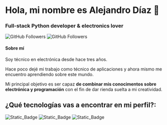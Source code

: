 # Hola, mi nombre es Alejandro Díaz 👋
### Full-stack Python developer & electronics lover

![GitHub Followers](https://img.shields.io/github/followers/alexdevrep?style=social)
![GitHub Followers](https://img.shields.io/github/stars/alexdevrep?style=social)

#### Sobre mí
Soy técnico en electrónica desde hace tres años.

Hace poco dejé mi trabajo como técnico de aplicaciones y ahora mismo me 
encuentro aprendiendo sobre este mundo.

Mi principal objetivo es ser capaz **de combinar mis conocimentos sobre electrónica y programación**
con el fin de dar rienda suelta a mi creatividad.

## ¿Qué tecnologías vas a encontrar en mi perfil?:
![Static_Badge](https://img.shields.io/badge/AUTOCAD-000000?style=for-the-badge&logo=Autodesk)
![Static_Badge](https://img.shields.io/badge/Python-3776AB?style=for-the-badge&logo=python)
![Static_Badge](https://img.shields.io/badge/JavaScript-F7DF1E?style=for-the-badge&logo=javascript)




<!--
**alexdevrep/alexdevrep** is a ✨ _special_ ✨ repository because its `README.md` (this file) appears on your GitHub profile.

Here are some ideas to get you started:

- 🔭 I’m currently working on ...
- 🌱 I’m currently learning ...
- 👯 I’m looking to collaborate on ...
- 🤔 I’m looking for help with ...
- 💬 Ask me about ...
- 📫 How to reach me: ...
- 😄 Pronouns: ...
- ⚡ Fun fact: ...
-->
